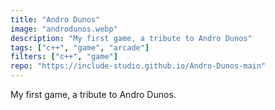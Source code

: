 ```yaml
---
title: "Andro Dunos"
image: "androdunos.webp"
description: "My first game, a tribute to Andro Dunos"
tags: ["c++", "game", "arcade"]
filters: ["c++", "game"]
repo: "https://include-studio.github.io/Andro-Dunos-main"
---
```

My first game, a tribute to Andro Dunos.
